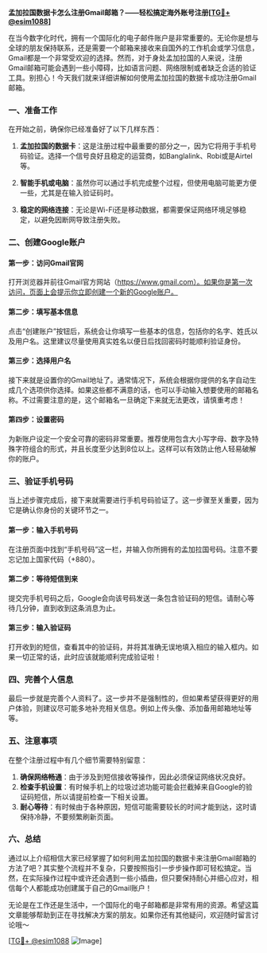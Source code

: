 **孟加拉国数据卡怎么注册Gmail邮箱？——轻松搞定海外账号注册[[TG💪+ @esim1088](https://t.me/s/esim1088)]**

在当今数字化时代，拥有一个国际化的电子邮件账户是非常重要的。无论你是想与全球的朋友保持联系，还是需要一个邮箱来接收来自国外的工作机会或学习信息，Gmail都是一个非常受欢迎的选择。然而，对于身处孟加拉国的人来说，注册Gmail邮箱可能会遇到一些小障碍，比如语言问题、网络限制或者缺乏合适的验证工具。别担心！今天我们就来详细讲解如何使用孟加拉国的数据卡成功注册Gmail邮箱。

### 一、准备工作

在开始之前，确保你已经准备好了以下几样东西：

1. **孟加拉国的数据卡**：这是注册过程中最重要的部分之一，因为它将用于手机号码验证。选择一个信号良好且稳定的运营商，如Banglalink、Robi或是Airtel等。
   
2. **智能手机或电脑**：虽然你可以通过手机完成整个过程，但使用电脑可能更方便一些，尤其是在输入验证码时。

3. **稳定的网络连接**：无论是Wi-Fi还是移动数据，都需要保证网络环境足够稳定，以避免因断网导致注册失败。

### 二、创建Google账户

#### 第一步：访问Gmail官网
打开浏览器并前往Gmail官方网站（https://www.gmail.com）。如果你是第一次访问，页面上会提示你立即创建一个新的Google账户。

#### 第二步：填写基本信息
点击“创建账户”按钮后，系统会让你填写一些基本的信息，包括你的名字、姓氏以及用户名。这里建议尽量使用真实姓名以便日后找回密码时能顺利验证身份。

#### 第三步：选择用户名
接下来就是设置你的Gmail地址了。通常情况下，系统会根据你提供的名字自动生成几个选项供你选择。如果这些都不满意的话，也可以手动输入想要使用的邮箱名称。不过需要注意的是，这个邮箱名一旦确定下来就无法更改，请慎重考虑！

#### 第四步：设置密码
为新账户设定一个安全可靠的密码非常重要。推荐使用包含大小写字母、数字及特殊字符组合的形式，并且长度至少达到8位以上。这样可以有效防止他人轻易破解你的账户。

### 三、验证手机号码

当上述步骤完成后，接下来就需要进行手机号码验证了。这一步骤至关重要，因为它是确认你身份的关键环节之一。

#### 第一步：输入手机号码
在注册页面中找到“手机号码”这一栏，并输入你所拥有的孟加拉国号码。注意不要忘记加上国家代码（+880）。

#### 第二步：等待短信到来
提交完手机号码之后，Google会向该号码发送一条包含验证码的短信。请耐心等待几分钟，直到收到这条消息为止。

#### 第三步：输入验证码
打开收到的短信，查看其中的验证码，并将其准确无误地填入相应的输入框内。如果一切正常的话，此时应该就能顺利完成验证啦！

### 四、完善个人信息

最后一步就是完善个人资料了。这一步并不是强制性的，但如果希望获得更好的用户体验，则建议尽可能多地补充相关信息。例如上传头像、添加备用邮箱地址等等。

### 五、注意事项

在整个注册过程中有几个细节需要特别留意：

1. **确保网络畅通**：由于涉及到短信接收等操作，因此必须保证网络状况良好。
2. **检查手机设置**：有时候手机上的垃圾过滤功能可能会拦截掉来自Google的验证码短信，所以请提前检查一下相关设置。
3. **耐心等待**：有时候由于各种原因，短信可能需要较长的时间才能到达，这时请保持冷静，不要频繁刷新页面。

### 六、总结

通过以上介绍相信大家已经掌握了如何利用孟加拉国的数据卡来注册Gmail邮箱的方法了吧？其实整个流程并不复杂，只要按照指引一步步操作即可轻松搞定。当然，在实际操作过程中或许还会遇到一些小插曲，但只要保持耐心并细心应对，相信每个人都能成功创建属于自己的Gmail账户！

无论是在工作还是生活中，一个国际化的电子邮箱都是非常有用的资源。希望这篇文章能够帮助到正在寻找解决方案的朋友。如果你还有其他疑问，欢迎随时留言讨论哦～ 

[[TG💪+ @esim1088](https://t.me/s/esim1088) ![Image](https://i.postimg.cc/4NQfJmqS/Snipaste-2025-05-13-00-14-12.png)]